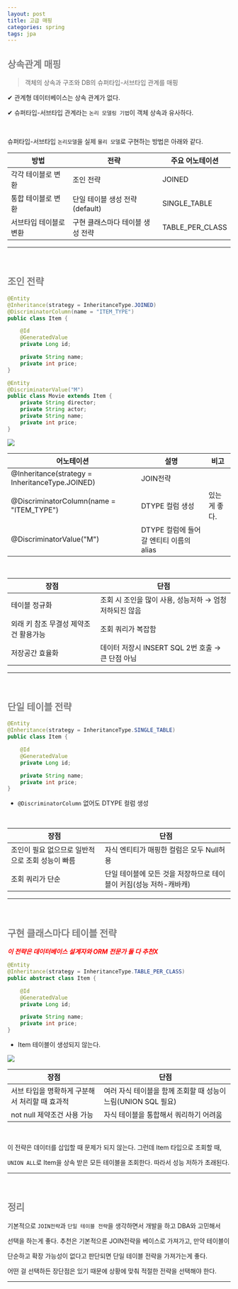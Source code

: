 ```yaml
---
layout: post
title: 고급 매핑
categories: spring
tags: jpa
---
```


## <span style="color:gray">상속관계 매핑</span>

> 객체의 상속과 구조와 DB의 슈퍼타입-서브타입 관계를 매핑

✔︎ 관계형 데이터베이스는 상속 관계가 없다.

✔︎ 슈퍼타입-서브타입 관계라는 `논리 모델링 기법`이 객체 상속과 유사하다.

<br>

슈퍼타입-서브타입 `논리모델`을 실제 `물리 모델`로 구현하는 방법은 아래와 같다.

|방법|전략|주요 어노테이션|
|----|----|---------------|
|각각 테이블로 변환|조인 전략|JOINED|
|통합 테이블로 변환|단일 테이블 생성 전략(default)|SINGLE_TABLE|
|서브타입 테이블로 변환|구현 클래스마다 테이블 생성 전략|TABLE_PER_CLASS|

---

<br>

## <span style="color:gray">조인 전략</span>

```java
@Entity
@Inheritance(strategy = InheritanceType.JOINED)
@DiscriminatorColumn(name = "ITEM_TYPE")
public class Item {

    @Id
    @GeneratedValue
    private Long id;

    private String name;
    private int price;
}
```
```java
@Entity
@DiscriminatorValue("M")
public class Movie extends Item {
    private String director;
    private String actor;
    private String name;
    private int price;
}
```

<img src = "/assets/img/jpa/고급매핑/조인전략.png">

|어노테이션|설명|비고|
|----------|----|----|
|@Inheritance(strategy = InheritanceType.JOINED)|JOIN전략||
|@DiscriminatorColumn(name = "ITEM_TYPE")|DTYPE 컬럼 생성|있는게 좋다.|
|@DiscriminatorValue("M")|DTYPE 컬럼에 들어갈 엔티티 이름의 alias||

<br>

|장점|단점|
|----|----|
|테이블 정규화|조회 시 조인을 많이 사용, 성능저하 → 엄청 저하되진 않음|
|외래 키 참조 무결성 제약조건 활용가능|조회 쿼리가 복잡함|
|저장공간 효율화|데이터 저장시 INSERT SQL 2번 호출 → 큰 단점 아님|

---

<br>

## <span style="color:gray">단일 테이블 전략</span>

```java
@Entity
@Inheritance(strategy = InheritanceType.SINGLE_TABLE)
public class Item {

    @Id
    @GeneratedValue
    private Long id;

    private String name;
    private int price;
}
```

- `@DiscriminatorColumn` 없어도 DTYPE 컬럼 생성

<br>

|장점|단점|
|----|----|
|조인이 필요 없으므로 일반적으로 조회 성능이 빠름|자식 엔티티가 매핑한 컬럼은 모두 Null허용|
|조회 쿼리가 단순|단일 테이블에 모든 것을 저장하므로 테이블이 커짐(성능 저하-캐바캐)|

---

<br>

## <span style="color:gray">구현 클래스마다 테이블 전략</span>

***<span style="color:red">이 전략은 데이터베이스 설계자와 ORM 전문가 둘 다 추천X</span>***

```java
@Entity
@Inheritance(strategy = InheritanceType.TABLE_PER_CLASS)
public abstract class Item {

    @Id
    @GeneratedValue
    private Long id;

    private String name;
    private int price;
}
```

- Item 테이블이 생성되지 않는다.

<img src = "/assets/img/jpa/고급매핑/TABLE-PER-CLASS.png">

|장점|단점|
|----|----|
|서브 타입을 명확하게 구분해서 처리할 때 효과적|여러 자식 테이블을 함께 조회할 때 성능이 느림(UNION SQL 필요)|
|not null 제약조건 사용 가능|자식 테이블을 통합해서 쿼리하기 어려움|

<br>

이 전략은 데이터를 삽입할 때 문제가 되지 않는다. 그런데 Item 타입으로 조회할 때, 

`UNION ALL`로 Item을 상속 받은 모든 테이블을 조회한다. 따라서 성능 저하가 초래된다.

---

<br>

## <span style="color:gray">정리</span>

기본적으로 `JOIN전략`과 `단일 테이블 전략`을 생각하면서 개발을 하고 DBA와 고민해서

선택을 하는게 좋다. 추천은 기본적으론 JOIN전략을 베이스로 가져가고, 만약 테이블이

단순하고 확장 가능성이 없다고 판단되면 단일 테이블 전략을 가져가는게 좋다.

어떤 걸 선택하든 장단점은 있기 때문에 상황에 맞춰 적절한 전략을 선택해야 한다.

---